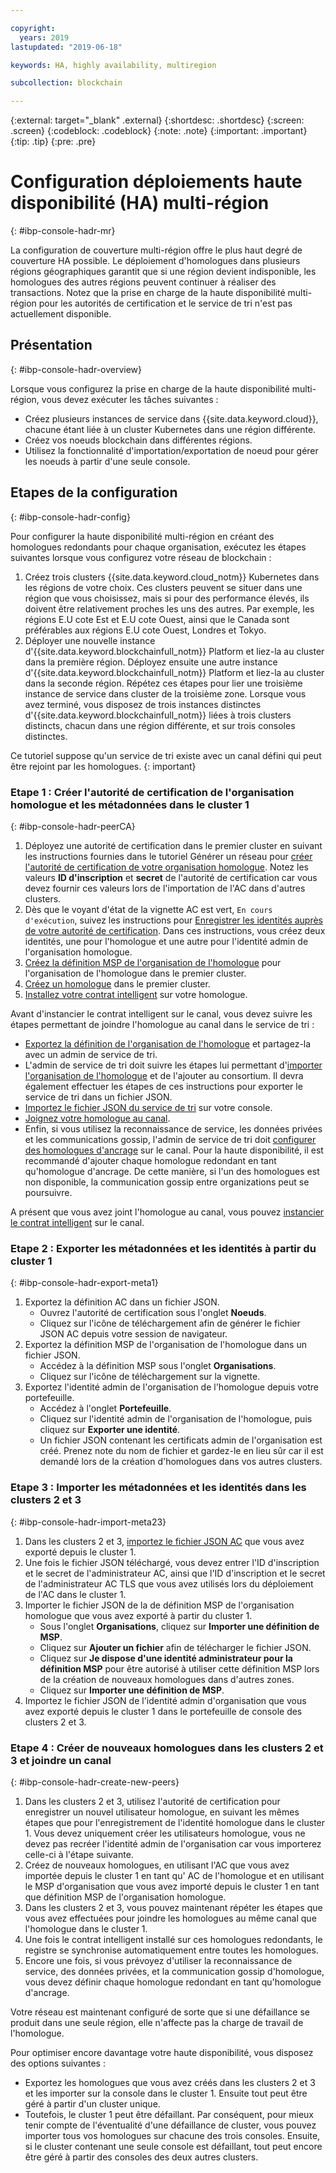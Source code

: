 ```yaml
---

copyright:
  years: 2019
lastupdated: "2019-06-18"

keywords: HA, highly availability, multiregion

subcollection: blockchain

---
```


{:external: target="_blank" .external}
{:shortdesc: .shortdesc}
{:screen: .screen}
{:codeblock: .codeblock}
{:note: .note}
{:important: .important}
{:tip: .tip}
{:pre: .pre}

# Configuration déploiements haute disponibilité (HA) multi-région
{: #ibp-console-hadr-mr}

La configuration de couverture multi-région offre le plus haut degré de couverture HA possible. Le déploiement d'homologues dans plusieurs régions géographiques garantit que si une région devient indisponible, les homologues des autres régions peuvent continuer à réaliser des transactions. Notez que la prise en charge de la haute disponibilité multi-région pour les autorités de certification et le service de tri n'est pas actuellement disponible.

## Présentation
{: #ibp-console-hadr-overview}

Lorsque vous configurez la prise en charge de la haute disponibilité multi-région, vous devez exécuter les tâches suivantes :
- Créez plusieurs instances de service dans {{site.data.keyword.cloud}}, chacune étant liée à un cluster Kubernetes dans une région différente.
- Créez vos noeuds blockchain dans différentes régions.
- Utilisez la fonctionnalité d'importation/exportation de noeud pour gérer les noeuds à partir d'une seule console.

## Etapes de la configuration 
{: #ibp-console-hadr-config}

Pour configurer la haute disponibilité multi-région en créant des homologues redondants pour chaque organisation, exécutez les étapes suivantes lorsque vous configurez votre réseau de blockchain :

1. Créez trois clusters {{site.data.keyword.cloud_notm}} Kubernetes dans les régions de votre choix. Ces clusters peuvent se situer dans une région que vous choisissez, mais si pour des performance élevés, ils doivent être relativement proches les uns des autres. Par exemple, les régions E.U cote Est et E.U cote Ouest, ainsi que le Canada sont préférables aux régions E.U cote Ouest, Londres et Tokyo.
2. Déployer une nouvelle instance d'{{site.data.keyword.blockchainfull_notm}} Platform et liez-la au cluster dans la première région. Déployez ensuite une autre instance d'{{site.data.keyword.blockchainfull_notm}} Platform et liez-la au cluster dans la seconde région. Répétez ces étapes pour lier une troisième instance de service dans cluster de la troisième zone. Lorsque vous avez terminé, vous disposez de trois instances distinctes d'{{site.data.keyword.blockchainfull_notm}} liées à trois clusters distincts, chacun dans une région différente, et sur trois consoles distinctes.

Ce tutoriel suppose qu'un service de tri existe avec un canal défini qui peut être rejoint par les homologues.
{: important}

### Etape 1 : Créer l'autorité de certification de l'organisation homologue et les métadonnées dans le cluster 1
{: #ibp-console-hadr-peerCA}

1. Déployez une autorité de certification dans le premier cluster en suivant les instructions fournies dans le tutoriel Générer un réseau pour [créer l'autorité de certification de votre organisation homologue](/docs/services/blockchain/howto?topic=blockchain-ibp-console-build-network#ibp-console-build-network-create-CA-org1CA). Notez les valeurs **ID d'inscription** et **secret** de l'autorité de certification car vous devez fournir ces valeurs lors de l'importation de l'AC dans d'autres clusters.
2. Dès que le voyant d'état de la vignette AC est vert, `En cours d'exécution`, suivez les instructions pour [Enregistrer les identités auprès de votre autorité de certification](/docs/services/blockchain/howto?topic=blockchain-ibp-console-build-network#ibp-console-build-network-use-CA-org1). Dans ces instructions, vous créez deux identités, une pour l'homologue et une autre pour l'identité admin de l'organisation homologue.
3. [Créez la définition MSP de l'organisation de l'homologue](/docs/services/blockchain/howto?topic=blockchain-ibp-console-build-network#ibp-console-build-network-create-peers-org1) pour l'organisation de l'homologue dans le premier cluster.
4. [Créez un homologue](/docs/services/blockchain?topic=blockchain-ibp-console-build-network#ibp-console-build-network-peer-create) dans le premier cluster.
5. [Installez votre contrat intelligent](/docs/services/blockchain?topic=blockchain-ibp-console-smart-contracts#ibp-console-smart-contracts-install) sur votre homologue.

Avant d'instancier le contrat intelligent sur le canal, vous devez suivre les étapes permettant de joindre l'homologue au canal dans le service de tri :
- [Exportez la définition de l'organisation de l'homologue](/docs/services/blockchain?topic=blockchain-ibp-console-join-network#ibp-console-join-network-add-org2-remote) et partagez-la avec un admin de service de tri.
- L'admin de service de tri doit suivre les étapes lui permettant d'[importer l'organisation de l'homologue](/docs/services/blockchain?topic=blockchain-ibp-console-join-network#ibp-console-join-network-import-remote-msp) et de l'ajouter au consortium. Il devra également effectuer les étapes de ces instructions pour exporter le service de tri dans un fichier JSON.
- [Importez le fichier JSON du service de tri](/docs/services/blockchain?topic=blockchain-ibp-console-join-network#ibp-console-join-network-import-remote-orderer) sur votre console.
- [Joignez votre homologue au canal](/docs/services/blockchain?topic=blockchain-ibp-console-join-network#ibp-console-join-network-join-peer-org2).
- Enfin, si vous utilisez la reconnaissance de service, les données privées et les communications gossip, l'admin de service de tri doit [configurer des homologues d'ancrage](/docs/services/blockchain/howto?topic=blockchain-ibp-console-govern#ibp-console-govern-channels-anchor-peers) sur le canal. Pour la haute disponibilité, il est recommandé d'ajouter chaque homologue redondant en tant qu'homologue d'ancrage. De cette manière, si l'un des homologues est non disponible, la communication gossip entre organizations peut se poursuivre.   

A présent que vous avez joint l'homologue au canal, vous pouvez [instancier le contrat intelligent](/docs/services/blockchain?topic=blockchain-ibp-console-join-network#ibp-console-join-network-join-peer-org2) sur le canal.

### Etape 2 : Exporter les métadonnées et les identités à partir du cluster 1
{: #ibp-console-hadr-export-meta1}

1. Exportez la définition AC dans un fichier JSON.
   - Ouvrez l'autorité de certification sous l'onglet **Noeuds**.
   - Cliquez sur l'icône de téléchargement afin de générer le fichier JSON AC depuis votre session de navigateur.
2. Exportez la définition MSP de l'organisation de l'homologue dans un fichier JSON.
   - Accédez à la définition MSP sous l'onglet **Organisations**.
   - Cliquez sur l'icône de téléchargement sur la vignette.
3. Exportez l'identité admin de l'organisation de l'homologue depuis votre portefeuille.
   - Accédez à l'onglet **Portefeuille**.
   - Cliquez sur l'identité admin de l'organisation de l'homologue, puis cliquez sur **Exporter une identité**.
   - Un fichier JSON contenant les certificats admin de l'organisation est créé. Prenez note du nom de fichier et gardez-le en lieu sûr car il est demandé lors de la création d'homologues dans vos autres clusters.

### Etape 3 : Importer les métadonnées et les identités dans les clusters 2 et 3
{: #ibp-console-hadr-import-meta23}

1. Dans les clusters 2 et 3, [importez le fichier JSON AC](/docs/services/blockchain/howto?topic=blockchain-ibp-console-import-nodes#ibp-console-import-ca) que vous avez exporté depuis le cluster 1.  
2. Une fois le fichier JSON téléchargé, vous devez entrer l'ID d'inscription et le secret de l'administrateur AC, ainsi que l'ID d'inscription et le secret de l'administrateur AC TLS que vous avez utilisés lors du déploiement de l'AC dans le cluster 1.
2. Importer le fichier JSON de la de définition MSP de l'organisation homologue que vous avez exporté à partir du cluster 1.
   - Sous l'onglet **Organisations**, cliquez sur **Importer une définition de MSP**.
   - Cliquez sur **Ajouter un fichier** afin de télécharger le fichier JSON.
   - Cliquez sur **Je dispose d'une identité administrateur pour la définition MSP** pour être autorisé à utiliser cette définition MSP lors de la création de nouveaux homologues dans d'autres zones.
   - Cliquez sur **Importer une définition de MSP**.
3. Importez le fichier JSON de l'identité admin d'organisation que vous avez exporté depuis le cluster 1 dans le portefeuille de console des clusters 2 et 3.

### Etape 4 : Créer de nouveaux homologues dans les clusters 2 et 3 et joindre un canal
{: #ibp-console-hadr-create-new-peers}

1. Dans les clusters 2 et 3, utilisez l'autorité de certification pour enregistrer un nouvel utilisateur homologue, en suivant les mêmes étapes que pour l'enregistrement de l'identité homologue dans le cluster 1. Vous devez uniquement créer les utilisateurs homologue, vous ne devez pas recréer l'identité admin de l'organisation car vous importerez celle-ci à l'étape suivante.
2. Créez de nouveaux homologues, en utilisant l'AC que vous avez importée depuis le cluster 1 en tant qu' AC de l'homologue et en utilisant le MSP d'organisation que vous avez importé depuis le cluster 1 en tant que définition MSP de l'organisation homologue.
3. Dans les clusters 2 et 3, vous pouvez maintenant répéter les étapes que vous avez effectuées pour joindre les homologues au même canal que l'homologue dans le cluster 1. 
4. Une fois le contrat intelligent installé sur ces homologues redondants, le registre se synchronise automatiquement entre toutes les homologues.
5. Encore une fois, si vous prévoyez d'utiliser la reconnaissance de service, des données privées, et la communication gossip d'homologue, vous devez définir chaque homologue redondant en tant qu'homologue d'ancrage.  

Votre réseau est maintenant configuré de sorte que si une défaillance se produit dans une seule région, elle n'affecte pas la charge de travail de l'homologue.  

Pour optimiser encore davantage votre haute disponibilité, vous disposez des options suivantes :
- Exportez les homologues que vous avez créés dans les clusters 2 et 3 et les importer sur la console dans le cluster 1. Ensuite tout peut être géré à partir d'un cluster unique.
- Toutefois, le cluster 1 peut être défaillant. Par conséquent, pour mieux tenir compte de l'éventualité d'une défaillance de cluster, vous pouvez importer tous vos homologues sur chacune des trois consoles. Ensuite, si le cluster contenant une seule console est défaillant, tout peut encore être géré à partir des consoles des deux autres clusters.
